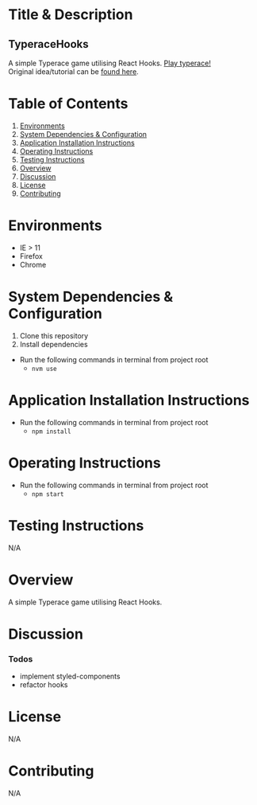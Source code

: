 # Title & Description

## TyperaceHooks

A simple Typerace game utilising React Hooks. [Play typerace!](https://typerace.netlify.com/) <br>
Original idea/tutorial can be [found here](https://medium.com/@dtkatz/react-hooks-tutorial-learn-by-building-b90ec4db2b8e).

# Table of Contents

1. [Environments](#environments)
2. [System Dependencies & Configuration](#system-dependencies-&-configuration)
3. [Application Installation Instructions](#application-installation-instructions)
4. [Operating Instructions](#operating-instructions)
5. [Testing Instructions](#testing-instructions)
6. [Overview](#overview)
7. [Discussion](#discussion)
8. [License](#license)
9. [Contributing](#contributing)

# Environments

- IE > 11
- Firefox
- Chrome

# System Dependencies & Configuration

1. Clone this repository
2. Install dependencies

- Run the following commands in terminal from project root
  - `nvm use`

# Application Installation Instructions

- Run the following commands in terminal from project root
  - `npm install`

# Operating Instructions

- Run the following commands in terminal from project root
  - `npm start`

# Testing Instructions

N/A

# Overview

A simple Typerace game utilising React Hooks.

# Discussion

### Todos

- implement styled-components
- refactor hooks

# License

N/A

# Contributing

N/A
